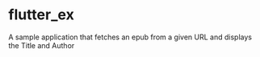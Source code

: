 # flutter_ex

A sample application that fetches an epub from a given URL and displays the Title and Author
